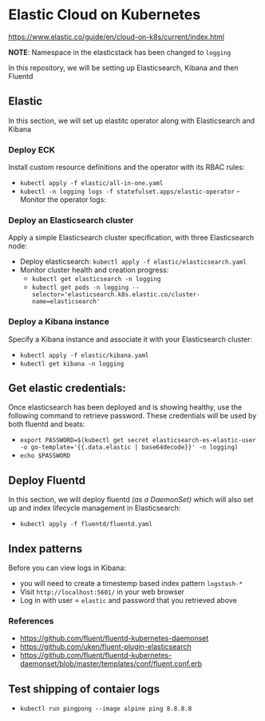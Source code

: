 # Elastic Cloud on Kubernetes
https://www.elastic.co/guide/en/cloud-on-k8s/current/index.html

**NOTE**: Namespace in the elasticstack has been changed to `logging`

In this repository, we will be setting up Elasticsearch, Kibana and then Fluentd

## Elastic
In this section, we will set up elastitc operator along with Elasticsearch and Kibana
### Deploy ECK
Install custom resource definitions and the operator with its RBAC rules: 
- `kubectl apply -f elastic/all-in-one.yaml`
- `kubectl -n logging logs -f statefulset.apps/elastic-operator` - Monitor the operator logs: 

### Deploy an Elasticsearch cluster
Apply a simple Elasticsearch cluster specification, with three Elasticsearch node:
- Deploy elasticsearch: `kubectl apply -f elastic/elasticsearch.yaml`
- Monitor cluster health and creation progress: 
  - `kubectl get elasticsearch -n logging`
  - `kubectl get pods -n logging --selector='elasticsearch.k8s.elastic.co/cluster-name=elasticsearch'` 

### Deploy a Kibana instance
Specify a Kibana instance and associate it with your Elasticsearch cluster: 
- `kubectl apply -f elastic/kibana.yaml`
- `kubectl get kibana -n logging`

## Get elastic credentials:
Once elasticsearch has been deployed and is showing healthy, use the following command to retrieve password. These credentials will be used by both 
fluentd and beats:
- `export PASSWORD=$(kubectl get secret elasticsearch-es-elastic-user -o go-template='{{.data.elastic | base64decode}}' -n logging)`
- `echo $PASSWORD`

## Deploy Fluentd
In this section, we will deploy fluentd _(as a DaemonSet)_ which will also set up and index lifecycle management in Elasticsearch:
- `kubectl apply -f fluentd/fluentd.yaml`

## Index patterns
Before you can view logs in Kibana: 
- you will need to create a timestemp based index pattern `logstash-*`
- Visit `http://localhost:5601/` in your web browser
- Log in with user = `elastic` and password that you retrieved above

### References
- https://github.com/fluent/fluentd-kubernetes-daemonset
- https://github.com/uken/fluent-plugin-elasticsearch
- https://github.com/fluent/fluentd-kubernetes-daemonset/blob/master/templates/conf/fluent.conf.erb

## Test shipping of contaier logs
- `kubectl run pingpong --image alpine ping 8.8.8.8`
